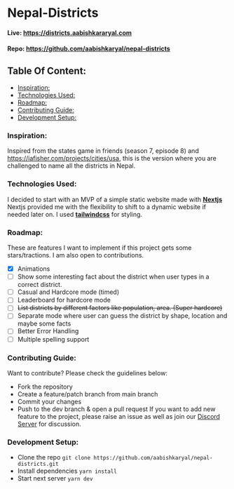 # Nepal-Districts

#### Live: <https://districts.aabishkararyal.com>

#### Repo: <https://github.com/aabishkaryal/nepal-districts>

## Table Of Content:
  - [Inspiration:](#inspiration)
  - [Technologies Used:](#technologies-used)
  - [Roadmap:](#roadmap)
  - [Contributing Guide:](#contributing-guide)
  - [Development Setup:](#development-setup)

### Inspiration:

Inspired from the states game in friends (season 7, episode 8) and <https://iafisher.com/projects/cities/usa>, this is the version where you are challenged to name all the districts in Nepal.

### Technologies Used:

I decided to start with an MVP of a simple static website made with **[Nextjs](https://nextjs.org)** Nextjs provided me with the flexibility to shift to a dynamic website if needed later on. I used **[tailwindcss](https://tailwindcss.com)** for styling.

### Roadmap:

These are features I want to implement if this project gets some stars/tractions. I am also open to contributions.

- [x] Animations
- [ ] Show some interesting fact about the district when user types in a correct district.
- [ ] Casual and Hardcore mode (timed)
- [ ] Leaderboard for hardcore mode
- [ ] ~~List districts by different factors like population, area. (Super hardcore)~~
- [ ] Separate mode where user can guess the district by shape, location and maybe some facts
- [ ] Better Error Handling
- [ ] Multiple spelling support

### Contributing Guide:

Want to contribute? Please check the guidelines below:

- Fork the repository
- Create a feature/patch branch from main branch
- Commit your changes
- Push to the dev branch & open a pull request
If you want to add new feature to the project, please raise an issue as well as join our [Discord Server](https://dsc.gg/askbuddie) for discussion.

### Development Setup:

- Clone the repo
  `git clone https://github.com/aabishkaryal/nepal-districts.git`
- Install dependencies
  `yarn install`
- Start next server
  `yarn dev`